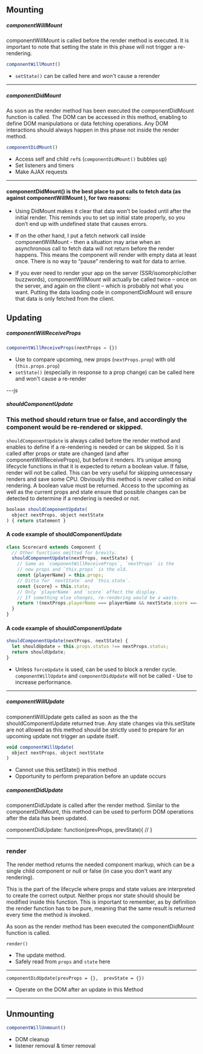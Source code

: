 ## Mounting

##### componentWillMount

componentWillMount is called before the render method is executed. It is important to note that setting the state in this phase will not trigger a re-rendering.
```js
componentWillMount()
```
- `setState()` can be called here and won't cause a rerender

---

##### componentDidMount

As soon as the render method has been executed the componentDidMount function is called. The DOM can be accessed in this method, enabling to define DOM manipulations or data fetching operations. Any DOM interactions should always happen in this phase not inside the render method.

```js
componentDidMount()
```
- Access self and child `ref`s (`componentDidMount()` bubbles up)
- Set listeners and timers
- Make AJAX requests

---

 #### componentDidMount() is the best place to put calls to fetch data (as against componentWillMount ), for two reasons:

  - Using DidMount makes it clear that data won’t be loaded until after the initial render. This reminds you to set up initial state properly, so you don’t end up with undefined state that causes errors.
  - If on the other hand, I put a fetch network call inside componentWillMount - then a situation may arise when an asynchronous call to fetch data will not return before the render happens. This means the component will render with empty data at least once. There is no way to “pause” rendering to wait for data to arrive.

 - If you ever need to render your app on the server (SSR/isomorphic/other buzzwords), componentWillMount will actually be called twice – once on the server, and again on the client – which is probably not what you want. Putting the data loading code in componentDidMount will ensure that data is only fetched from the client.


## Updating

##### componentWillReceiveProps

```js
componentWillReceiveProps(nextProps = {})
```
- Use to compare upcoming, new props (`nextProps.prop`) with old (`this.props.prop`)
- `setState()` (especially in response to a prop change) can be called here and won't cause a re-render

---js

##### shouldComponentUpdate

 ### This method should return true or false, and accordingly the component would be re-rendered or skipped.

``shouldComponentUpdate`` is always called before the render method and enables to define if a re-rendering is needed or can be skipped. So it is called after props or state are changed (and after componentWillReceiveProps), but before it renders. It’s unique among lifecycle functions in that it is expected to return a boolean value. If false, render will not be called. This can be very useful for skipping unnecessary renders and save some CPU.
Obviously this method is never called on initial rendering. A boolean value must be returned. Access to the upcoming as well as the current props and state ensure that possible changes can be detected to determine if a rendering is needed or not.


```js
boolean shouldComponentUpdate(
  object nextProps, object nextState
) { return statement }
```

#### A code example of shouldComponentUpdate

```js
class Scorecard extends Component {
  // Other functions omitted for brevity.
  shouldComponentUpdate(nextProps, nextState) {
    // Same as `componentWillReceiveProps`, `nextProps` is the
    // new props and `this.props` is the old.
    const {playerName} = this.props;
    // Ditto for `nextState` and `this.state`.
    const {score} = this.state;
    // Only `playerName` and `score` affect the display.
    // If something else changes, re-rendering would be a waste.
    return !(nextProps.playerName === playerName && nextState.score === score);
  }
}
```

#### A code example of shouldComponentUpdate

```js
shouldComponentUpdate(nextProps, nextState) {
  let shouldUpdate = this.props.status !== nextProps.status;
  return shouldUpdate;
}

```

- Unless `forceUpdate` is used, can be used to block a render cycle. `componentWillUpdate` and `componentDidUpdate` will not be called - Use to increase performance.

---

##### componentWillUpdate

componentWillUpdate gets called as soon as the the shouldComponentUpdate returned true. Any state changes via this.setState are not allowed as this method should be strictly used to prepare for an upcoming update not trigger an update itself.

```js
void componentWillUpdate(
  object nextProps, object nextState
)
```

- Cannot use this.setState() in this method
- Opportunity to perform preparation before an update occurs


##### componentDidUpdate

componentDidUpdate is called after the render method. Similar to the componentDidMount, this method can be used to perform DOM operations after the data has been updated.

componentDidUpdate: function(prevProps, prevState){
    //
}

---

### render

The render method returns the needed component markup, which can be a single child component or null or false (in case you don't want any rendering).

This is the part of the lifecycle where props and state values are interpreted to create the correct output. Neither props nor state should should be modified inside this function. This is important to remember, as by definition the render function has to be pure, meaning that the same result is returned every time the method is invoked.

As soon as the render method has been executed the componentDidMount function is called.

```
render()
```

- The update method.
- Safely read from `props` and `state` here

---



```
componentDidUpdate(prevProps = {},  prevState = {})
```

- Operate on the DOM after an update in this Method

---

## Unmounting

```js
componentWillUnmount()
```
- DOM cleanup
- listener removal & timer removal

